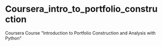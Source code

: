 # Coursera_intro_to_portfolio_construction
Coursera Course "Introduction to Portfolio Construction and Analysis with Python"
